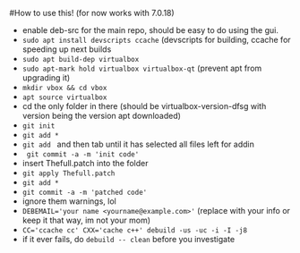 #How to use this! (for now works with 7.0.18)
- enable deb-src for the main repo, should be easy to do using the gui.
- ```sudo apt install devscripts ccache``` (devscripts for building, ccache for speeding up next builds
- ```sudo apt build-dep virtualbox```
- ```sudo apt-mark hold virtualbox virtualbox-qt``` (prevent apt from upgrading it)
- ```mkdir vbox && cd vbox```
- ```apt source virtualbox```
- cd the only folder in there (should be virtualbox-version-dfsg with version being the version apt downloaded)
- ```git init```
- ```git add *```
- ```git add ``` and then tab until it has selected all files left for addin
- ``` git commit -a -m 'init code'```
- insert Thefull.patch into the folder
- ```git apply Thefull.patch```
- ```git add *```
- ```git commit -a -m 'patched code'```
- ignore them warnings, lol
- ```DEBEMAIL='your name <yourname@example.com>'``` (replace with your info or keep it that way, im not your mom)
- ```CC='ccache cc' CXX='cache c++' debuild -us -uc -i -I -j8```
- if it ever fails, do ```debuild -- clean``` before you investigate
